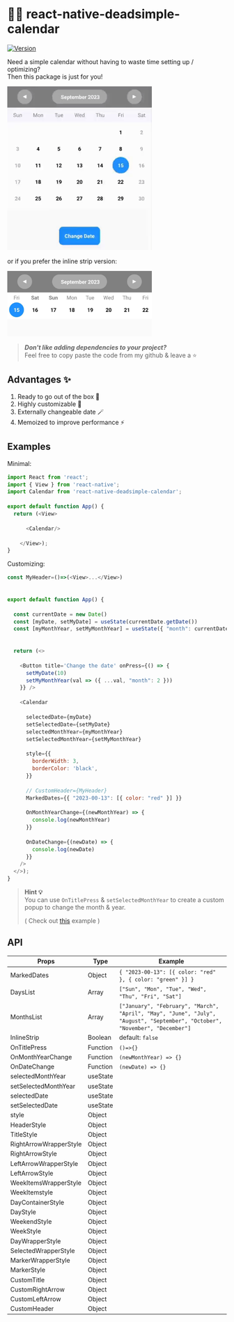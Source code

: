 # 📅💀 react-native-deadsimple-calendar 

[![Version](https://img.shields.io/npm/v/react-native-deadsimple-calendar.svg)](https://www.npmjs.com/package/react-native-deadsimple-calendar )

Need a simple calendar without having to waste time setting up / optimizing?  
Then this package is just for you!

![Example](images/Example.gif)

or if you prefer the inline strip version:


<img src="images/Inline Example.jpg" alt="drawing" style="width:332px;"/>

<br>

> ***Don't like adding dependencies to your project?***  
> Feel free to copy paste the code from my github & leave a ⭐
 

## Advantages ✨
1. Ready to go out of the box 🚀
2. Highly customizable 🔧
3. Externally changeable date 🪄 
4. Memoized to improve performance ⚡

## Examples

Minimal:
```js
import React from 'react';
import { View } from 'react-native';
import Calendar from 'react-native-deadsimple-calendar';

export default function App() {
  return (<View>

      <Calendar/>

    </View>);
}

```


Customizing:

```js
const MyHeader=()=>(<View>...</View>)


export default function App() {

  const currentDate = new Date()
  const [myDate, setMyDate] = useState(currentDate.getDate())
  const [myMonthYear, setMyMonthYear] = useState({ "month": currentDate.getMonth(), "year": currentDate.getFullYear() })


  return (<>

    <Button title='Change the date' onPress={() => {
      setMyDate(10)
      setMyMonthYear(val => ({ ...val, "month": 2 }))
    }} />

    <Calendar

      selectedDate={myDate}
      setSelectedDate={setMyDate}
      selectedMonthYear={myMonthYear}
      setSelectedMonthYear={setMyMonthYear}

      style={{
        borderWidth: 3,
        borderColor: 'black',
      }}

      // CustomHeader={MyHeader}
      MarkedDates={{ "2023-00-13": [{ color: "red" }] }}

      OnMonthYearChange={(newMonthYear) => {
        console.log(newMonthYear)
      }}

      OnDateChange={(newDate) => {
        console.log(newDate)
      }}
    />
  </>);
}
```

> **Hint 💡**  
> You can use `OnTitlePress` & `setSelectedMonthYear` to create a custom popup to change the month & year.  
>
> ( Check out [this](https://github.com/ManasMakde/react-native-deadsimple-calendar/blob/main/example/popup.js) example )

## API
| **Props**              | **Type** | **Example**                                                                                                                  |
|------------------------|----------|------------------------------------------------------------------------------------------------------------------------------|
| MarkedDates            | Object   | `{ "2023-00-13": [{ color: "red" }, { color: "green" }] }`                                                                   |
| DaysList               | Array    | `["Sun", "Mon", "Tue", "Wed", "Thu", "Fri", "Sat"]`                                                                          |
| MonthsList             | Array    | `["January", "February", "March", "April", "May", "June", "July", "August", "September", "October", "November", "December"]` |
| InlineStrip            | Boolean  | default: `false`                                                                                                             |
| OnTitlePress           | Function | `()=>{}`                                                                                                                     |
| OnMonthYearChange      | Function | `(newMonthYear) => {}`                                                                                                       |
| OnDateChange           | Function | `(newDate) => {}`                                                                                                            |
| selectedMonthYear      | useState |                                                                                                                              |
| setSelectedMonthYear   | useState |                                                                                                                              |
| selectedDate           | useState |                                                                                                                              |
| setSelectedDate        | useState |                                                                                                                              |
| style                  | Object   |                                                                                                                              |
| HeaderStyle            | Object   |                                                                                                                              |
| TitleStyle             | Object   |                                                                                                                              |
| RightArrowWrapperStyle | Object   |                                                                                                                              |
| RightArrowStyle        | Object   |                                                                                                                              |
| LeftArrowWrapperStyle  | Object   |                                                                                                                              |
| LeftArrowStyle         | Object   |                                                                                                                              |
| WeekItemsWrapperStyle  | Object   |                                                                                                                              |
| WeekItemstyle          | Object   |                                                                                                                              |
| DayContainerStyle      | Object   |                                                                                                                              |
| DayStyle               | Object   |                                                                                                                              |
| WeekendStyle           | Object   |                                                                                                                              |
| WeekStyle              | Object   |                                                                                                                              |
| DayWrapperStyle        | Object   |                                                                                                                              |
| SelectedWrapperStyle   | Object   |                                                                                                                              |
| MarkerWrapperStyle     | Object   |                                                                                                                              |
| MarkerStyle            | Object   |                                                                                                                              |
| CustomTitle            | Object   |                                                                                                                              |
| CustomRightArrow       | Object   |                                                                                                                              |
| CustomLeftArrow        | Object   |                                                                                                                              |
| CustomHeader           | Object   |                                                                                                                              |